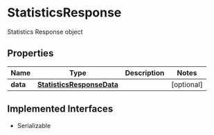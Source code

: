 

# StatisticsResponse

Statistics Response object

## Properties

Name | Type | Description | Notes
------------ | ------------- | ------------- | -------------
**data** | [**StatisticsResponseData**](StatisticsResponseData.md) |  |  [optional]


## Implemented Interfaces

* Serializable


